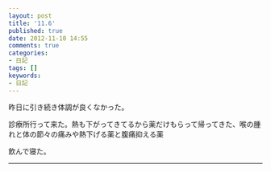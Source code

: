 ```yaml
---
layout: post
title: '11.6'
published: true
date: 2012-11-10 14:55
comments: true
categories:
- 日記
tags: []
keywords:
- 日記
---
```

昨日に引き続き体調が良くなかった。

診療所行って来た。熱も下がってきてるから薬だけもらって帰ってきた、喉の腫れと体の節々の痛みや熱下げる薬と腹痛抑える薬

飲んで寝た。

---

